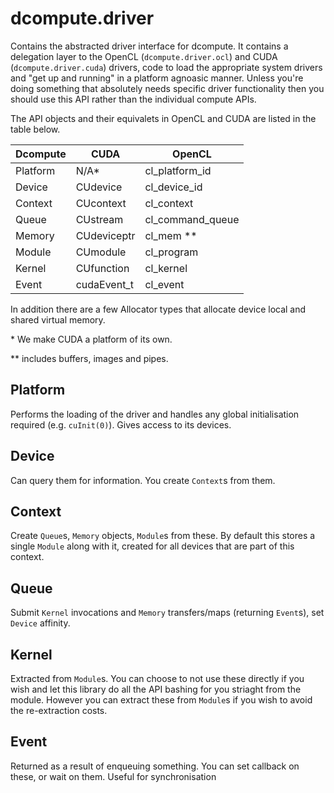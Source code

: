 dcompute.driver
===============

Contains the abstracted driver interface for dcompute. It contains a delegation 
layer to the OpenCL (`dcompute.driver.ocl`) and CUDA (`dcompute.driver.cuda`)
drivers, code to load the appropriate system drivers and "get up and running" in a
platform agnoasic manner. Unless you're doing something that absolutely needs 
specific driver functionality then you should use this API rather than the 
individual compute APIs.

The API objects and their equivalets in OpenCL and CUDA are listed in the table 
below.

| Dcompute | CUDA        | OpenCL           |
| -------- | ----        | ------           |
| Platform | N/A\*       | cl_platform_id   |
| Device   | CUdevice    | cl_device_id     |
| Context  | CUcontext   | cl_context       |
| Queue    | CUstream    | cl_command_queue |
| Memory   | CUdeviceptr | cl_mem \*\*      |
| Module   | CUmodule    | cl_program       |
| Kernel   | CUfunction  | cl_kernel        |
| Event    | cudaEvent_t | cl_event         |

In addition there are a few Allocator types that allocate device local and shared 
virtual memory.

\* We make CUDA a platform of its own.

\*\* includes buffers, images and pipes.


Platform
--------

Performs the loading of the driver and handles any global initialisation required (e.g. `cuInit(0)`). Gives access to its devices.


Device
------

Can query them for information. You create `Context`s from them.


Context
-------

Create `Queue`s, `Memory` objects, `Module`s from these. By default this stores a
single `Module` along with it, created for all devices that are part of this 
context.


Queue
-----

Submit `Kernel` invocations and `Memory` transfers/maps (returning `Event`s),
 set `Device` affinity.


Kernel
------

Extracted from `Module`s. You can choose to not use these directly if you wish and
let this library do all the API bashing for you striaght from the module.
However you can extract these from `Module`s if you wish to avoid the re-extraction 
costs.


Event
-----

Returned as a result of enqueuing something. You can set callback on these, or wait 
on them. Useful for synchronisation

